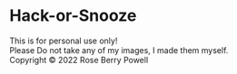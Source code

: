 # Hack-or-Snooze

This is for personal use only! 
<br>
Please Do not take any of my images, I made them myself.
<br>
Copyright  &copy; 2022 Rose Berry Powell
